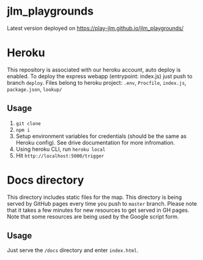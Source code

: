 # jlm_playgrounds
Latest version deployed on https://play-jlm.github.io/jlm_playgrounds/

# Heroku
This repository is associated with our heroku account, auto deploy is enabled. To deploy the express webapp (entrypoint: index.js) just push to branch `deploy`.
Files belong to heroku project: `.env`, `Procfile`, `index.js`, `package.json`, `lookup/`

## Usage
1. `git clone`
2. `npm i`
3. Setup environment variables for credentials (should be the same as Heroku config). See drive documentation for more infromation.
4. Using heroku CLI, run `heroku local`
5. Hit `http://localhost:5000/trigger`

# Docs directory
This directory includes static files for the map. This directory is being served by GitHub pages every time you push to `master` branch. Please note that it takes a few minutes for new resources to get served in GH pages.
Note that some resources are being used by the Google script form.

## Usage
Just serve the `/docs` directory and enter `index.html`.